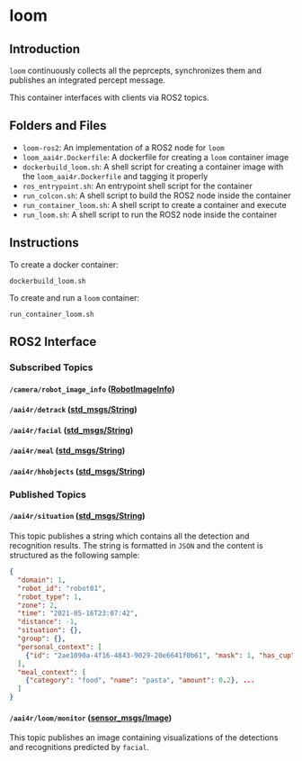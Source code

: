 # loom

## Introduction

``loom`` continuously collects all the peprcepts, synchronizes them and publishes an integrated percept message.

This container interfaces with clients via ROS2 topics.

## Folders and Files

- ``loom-ros2``: An implementation of a ROS2 node for ``loom``
- ``loom_aai4r.Dockerfile``: A dockerfile for creating a ``loom`` container image
- ``dockerbuild_loom.sh``: A shell script for creating a container image with the ``loom_aai4r.Dockerfile`` and tagging it properly
- ``ros_entrypoint.sh``: An entrypoint shell script for the container
- ``run_colcon.sh``: A shell script to build the ROS2 node inside the container
- ``run_container_loom.sh``: A shell script to create a container and execute
- ``run_loom.sh``: A shell script to run the ROS2 node inside the container

## Instructions

To create a docker container:

```
dockerbuild_loom.sh
```

To create and run a ``loom`` container:

```
run_container_loom.sh
```

## ROS2 Interface

### Subscribed Topics

#### ``/camera/robot_image_info`` ([RobotImageInfo](https://github.com/aai4r/ai-containers/blob/main/aai4r_edge_interfaces/msg/RobotImageInfo.msg))

#### ``/aai4r/detrack`` ([std_msgs/String](https://github.com/ros2/common_interfaces/blob/humble/std_msgs/msg/String.msg))

#### ``/aai4r/facial`` ([std_msgs/String](https://github.com/ros2/common_interfaces/blob/humble/std_msgs/msg/String.msg))

#### ``/aai4r/meal`` ([std_msgs/String](https://github.com/ros2/common_interfaces/blob/humble/std_msgs/msg/String.msg))

#### ``/aai4r/hhobjects`` ([std_msgs/String](https://github.com/ros2/common_interfaces/blob/humble/std_msgs/msg/String.msg))


### Published Topics

#### ``/aai4r/situation`` ([std_msgs/String](https://github.com/ros2/common_interfaces/blob/humble/std_msgs/msg/String.msg))

This topic publishes a string which contains all the detection and recognition results. The string is formatted in ``JSON`` and the content is structured as the following sample:

```json
{
  "domain": 1, 
  "robot_id": "robot01", 
  "robot_type": 1, 
  "zone": 2, 
  "time": "2021-05-16T23:07:42", 
  "distance": -1, 
  "situation": {}, 
  "group": {}, 
  "personal_context": [
    {"id": "2ae1090a-4f16-4843-9029-20e6641f0b61", "mask": 1, "has_cup": 1}, ...
  ],
  "meal_context": [
    {"category": "food", "name": "pasta", "amount": 0.2}, ...
  ]
}
```

#### ``/aai4r/loom/monitor`` ([sensor_msgs/Image](https://github.com/ros2/common_interfaces/blob/humble/sensor_msgs/msg/Image.msg))


This topic publishes an image containing visualizations of the detections and recognitions predicted by ``facial``.

